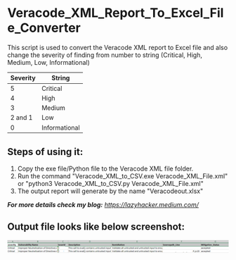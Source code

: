 # Veracode_XML_Report_To_Excel_File_Converter
This script is used to convert the Veracode XML report to Excel file and also change the severity of finding from number to string (Critical, High, Medium, Low, Informational)

| Severity | String        |
|----------|---------------|           
|    5     | Critical      |
|    4     | High          |
|    3     | Medium        |
| 2 and 1  | Low           |
|    0     | Informational |


## Steps of using it:
1. Copy the exe file/Python file to the Veracode XML file folder.
2. Run the command "Veracode_XML_to_CSV.exe Veracode_XML_File.xml" or "python3 Veracode_XML_to_CSV.py Veracode_XML_File.xml"
3. The output report will generate by the name "Veracodeout.xlsx"

_**For more details check my blog:** https://lazyhacker.medium.com/_

## Output file looks like below screenshot:

![Alt text](https://raw.githubusercontent.com/crazywifi/Veracode_XML_Report_To_Excel_File_Converter/main/poc.PNG)
